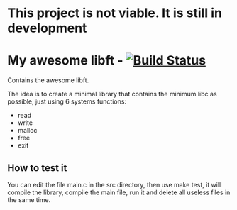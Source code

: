 # This project is not viable. It is still in development

# My awesome libft - [![Build Status](https://travis-ci.org/FauconFan/my_awesome_libft.svg?branch=master)](https://travis-ci.org/FauconFan/my_awesome_libft)

Contains the awesome libft.

The idea is to create a minimal library that contains the minimum libc as possible, just using 6 systems functions:
 - read
 - write
 - malloc
 - free
 - exit

## How to test it

You can edit the file main.c in the src directory,
then use make test, it will compile the library, compile the main file, run it and delete all useless files in the same time.
